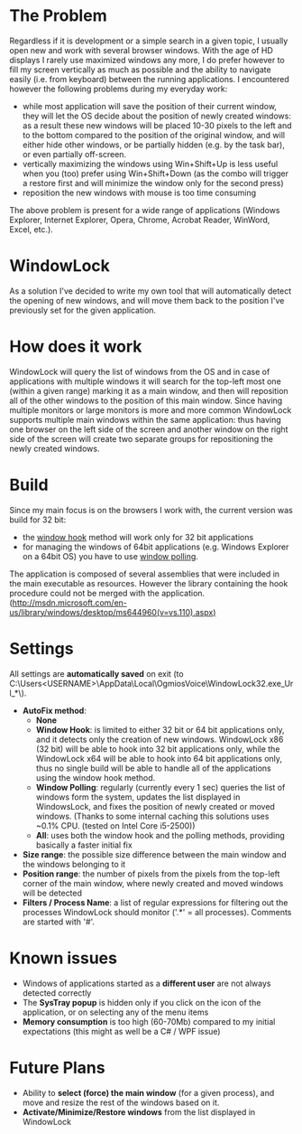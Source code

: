The Problem
===========
Regardless if it is development or a simple search in a given topic, I usually open new and work with several browser
windows. With the age of HD displays I rarely use maximized windows any more, I do prefer however to fill my screen
vertically as much as possible and the ability to navigate easily (i.e. from keyboard) between the running applications.
I encountered however the following problems during my everyday work:
- while most application will save the position of their current window, they will let the OS decide about the position
of newly created windows: as a result these new windows will be placed 10-30 pixels to the left and to the bottom
compared to the position of the original window, and will either hide other windows, or be partially hidden
(e.g. by the task bar), or even partially off-screen.
- vertically maximizing the windows using Win+Shift+Up is less useful when you (too) prefer using Win+Shift+Down
(as the combo will trigger a restore first and will minimize the window only for the second press)
- reposition the new windows with mouse is too time consuming

The above problem is present for a wide range of applications (Windows Explorer, Internet Explorer, Opera, Chrome,
Acrobat Reader, WinWord, Excel, etc.). 


WindowLock
==========
As a solution I've decided to write my own tool that will automatically detect the opening of new windows, and will
move them back to the position I've previously set for the given application.


How does it work
================
WindowLock will query the list of windows from the OS and in case of applications with multiple windows it will search
for the top-left most one (within a given range) marking it as a main window, and then will reposition all of the other
windows to the position of this main window.
Since having multiple monitors or large monitors is more and more common WindowLock supports multiple main windows
within the same application: thus having one browser on the left side of the screen and another window on the right side
of the screen will create two separate groups for repositioning the newly created windows.


Build
=====
Since my main focus is on the browsers I work with, the current version was build for 32 bit:
- the <ins>window hook</ins> method will work only for 32 bit applications
- for managing the windows of 64bit applications (e.g. Windows Explorer on a 64bit OS) you have to use
<ins>window polling</ins>.


The application is composed of several assemblies that were included in the main executable as resources.
However the library containing the hook procedure could not be merged with the application.
(http://msdn.microsoft.com/en-us/library/windows/desktop/ms644960(v=vs.110).aspx)


Settings
========
All settings are **automatically saved** on exit (to C:\Users\<USERNAME>\AppData\Local\OgmiosVoice\WindowLock32.exe_Url_*\\).
- **AutoFix method**:
  - **None**
  - **Window Hook**: is limited to either 32 bit or 64 bit applications only, and it detects only the creation of new windows.
WindowLock x86 (32 bit) will be able to hook into 32 bit applications only, while the WindowLock x64 will be able to
hook into 64 bit applications only, thus no single build will be able to handle all of the applications using the
window hook method.
  - **Window Polling**: regularly (currently every 1 sec) queries the list of windows form the system, updates the list
displayed in WindowsLock, and fixes the position of newly created or moved windows.
(Thanks to some internal caching this solutions uses ~0.1% CPU. (tested on Intel Core i5-2500))
  - **All**: uses both the window hook and the polling methods, providing basically a faster initial fix
- **Size range**: the possible size difference between the main window and the windows belonging to it
- **Position range**: the number of pixels from the pixels from the top-left corner of the main window, where newly created
and moved windows will be detected
- **Filters / Process Name**: a list of regular expressions for filtering out the processes WindowLock should monitor
('.*' = all processes). Comments are started with '#'.


Known issues
============
- Windows of applications started as a **different user** are not always detected correctly
- The **SysTray popup** is hidden only if you click on the icon of the application, or on selecting any of the menu items
- **Memory consumption** is too high (60-70Mb) compared to my initial expectations (this might as well be a C# / WPF issue)


Future Plans
============
- Ability to **select (force) the main window** (for a given process), and move and resize the rest of the windows based on it.
- **Activate/Minimize/Restore windows** from the list displayed in WindowLock
